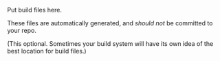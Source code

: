 Put build files here.

These files are automatically generated, and *should not* be committed to
your repo.

(This optional.  Sometimes your build system will have its own idea of the
best location for build files.)
